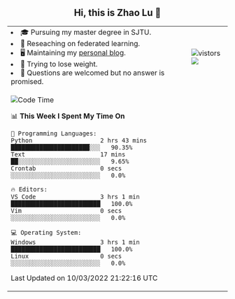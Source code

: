 <h2 align="center"> Hi, this is Zhao Lu 👋</h2>

<table style="overflow:hidden;">
    <tr> 
        <td>
            <li>🎓 Pursuing my master degree in SJTU.</li>
            <li>🌱 Reseaching on federated learning.</li>
            <li>🖥️ Maintaining my <a href="https://ifarewell.xyz">personal blog</a>.</li>
            <li>💪 Trying to lose weight.</li>
            <li>💬 Questions are welcomed but no answer is promised.</li> 
        </td>
        <td>
            <img src="https://visitor-badge.glitch.me/badge?page_id=ifarewell" alt="vistors" />
        <br>
          <img src="https://github-readme-stats.vercel.app/api?username=ifarewell&theme=graywhite&hide=prs,contribs&show_icons=true&hide_border=true&icon_color=CE1D2D&text_color=718096&bg_color=ffffff&hide_title=true" />
        </td>
    </tr>
    <tr>
        <td colspan="2">
            
<!--START_SECTION:waka-->
![Code Time](http://img.shields.io/badge/Code%20Time-104%20hrs%2037%20mins-blue)

📊 **This Week I Spent My Time On** 

```text
💬 Programming Languages: 
Python                   2 hrs 43 mins       ██████████████████████░░░   90.35% 
Text                     17 mins             ██░░░░░░░░░░░░░░░░░░░░░░░   9.65% 
Crontab                  0 secs              ░░░░░░░░░░░░░░░░░░░░░░░░░   0.0%

🔥 Editors: 
VS Code                  3 hrs 1 min         █████████████████████████   100.0% 
Vim                      0 secs              ░░░░░░░░░░░░░░░░░░░░░░░░░   0.0%

💻 Operating System: 
Windows                  3 hrs 1 min         █████████████████████████   100.0% 
Linux                    0 secs              ░░░░░░░░░░░░░░░░░░░░░░░░░   0.0%

```


 Last Updated on 10/03/2022 21:22:16 UTC
<!--END_SECTION:waka-->
            
</td></tr>
</table>

